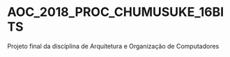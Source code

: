 # AOC_2018_PROC_CHUMUSUKE_16BITS
Projeto final da disciplina de Arquitetura e Organização de Computadores
